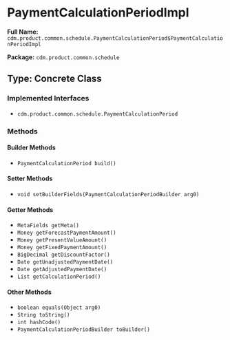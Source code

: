 # PaymentCalculationPeriodImpl

**Full Name:** `cdm.product.common.schedule.PaymentCalculationPeriod$PaymentCalculationPeriodImpl`

**Package:** `cdm.product.common.schedule`

## Type: Concrete Class

### Implemented Interfaces

- `cdm.product.common.schedule.PaymentCalculationPeriod`

### Methods

#### Builder Methods

- `PaymentCalculationPeriod build()`

#### Setter Methods

- `void setBuilderFields(PaymentCalculationPeriodBuilder arg0)`

#### Getter Methods

- `MetaFields getMeta()`
- `Money getForecastPaymentAmount()`
- `Money getPresentValueAmount()`
- `Money getFixedPaymentAmount()`
- `BigDecimal getDiscountFactor()`
- `Date getUnadjustedPaymentDate()`
- `Date getAdjustedPaymentDate()`
- `List getCalculationPeriod()`

#### Other Methods

- `boolean equals(Object arg0)`
- `String toString()`
- `int hashCode()`
- `PaymentCalculationPeriodBuilder toBuilder()`

